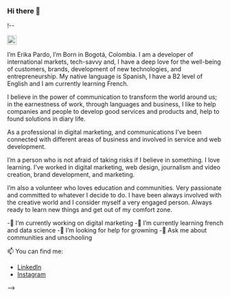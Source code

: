 ### Hi there 👋


!--

</a>
<a href="https://www.linkedin.com/in/parderik/">
  <img align="center" alt="Erika's LinkedIN" width="22px" src="https://raw.githubusercontent.com/peterthehan/peterthehan/master/assets/linkedin.svg" />
</a>

I’m Erika Pardo, I’m Born in Bogotá, Colombia. I am a developer of international markets, tech-savvy and, I have a deep love for the well-being of customers, brands, development of new technologies, and entrepreneurship. My native language is Spanish, I have a B2 level of English and I am currently learning French.

I believe in the power of communication to transform the world around us; in the earnestness of work, through languages and business, I like to help companies and people to develop good services and products and, help to found solutions in diary life.

As a professional in digital marketing, and communications I’ve been connected with different areas of business and involved in service and web development.

I’m a person who is not afraid of taking risks if I believe in something. I love learning. I’ve worked in digital marketing, web design, journalism and video creation, brand development, and marketing.

I’m also a volunteer who loves education and communities. Very passionate and committed to whatever I decide to do. I have been always involved with the creative world and I consider myself a very engaged person. Always ready to learn new things and get out of my comfort zone.

</a>

-🔭 I’m currently working on digital marketing
-🌱 I’m currently learning french and data science
-🤔 I’m looking for help for growning
-💬 Ask me about communities and unschooling

</a> 

📫 You can find me:
-  [LinkedIn](https://www.linkedin.com/in/parderik/)
-  [Instagram](https://www.instagram.com/conerikapardo/)



-->
